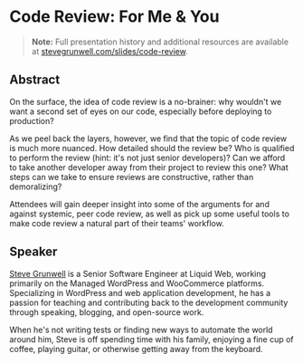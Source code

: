 # Code Review: For Me & You

> **Note:** Full presentation history and additional resources are available at [stevegrunwell.com/slides/code-review](https://stevegrunwell.com/slides/code-review).

## Abstract

On the surface, the idea of code review is a no-brainer: why wouldn't we want a second set of eyes on our code, especially before deploying to production?

As we peel back the layers, however, we find that the topic of code review is much more nuanced. How detailed should the review be? Who is qualified to perform the review (hint: it's not just senior developers)? Can we afford to take another developer away from their project to review this one? What steps can we take to ensure reviews are constructive, rather than demoralizing?

Attendees will gain deeper insight into some of the arguments for and against systemic, peer code review, as well as pick up some useful tools to make code review a natural part of their teams' workflow.

## Speaker

[Steve Grunwell](https://stevegrunwell.com) is a Senior Software Engineer at Liquid Web, working primarily on the Managed WordPress and WooCommerce platforms. Specializing in WordPress and web application development, he has a passion for teaching and contributing back to the development community through speaking, blogging, and open-source work.

When he's not writing tests or finding new ways to automate the world around him, Steve is off spending time with his family, enjoying a fine cup of coffee, playing guitar, or otherwise getting away from the keyboard.